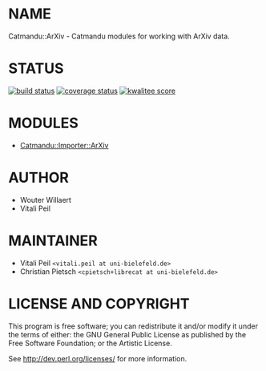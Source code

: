 # NAME

Catmandu::ArXiv - Catmandu modules for working with ArXiv data.

# STATUS

<p>
<a href="https://travis-ci.org/LibreCat/Catmandu-ArXiv"><img src="https://travis-ci.org/LibreCat/Catmandu-ArXiv.svg?branch=master" alt="build status" /></a>
<a href="https://coveralls.io/repos/LibreCat/Catmandu-ArXiv/"><img src="https://coveralls.io/repos/LibreCat/Catmandu-ArXiv/badge.png?branch=master" alt="coverage status" /></a>
<a href="http://cpants.cpanauthors.org/dist/Catmandu-ArXiv"><img src="http://cpants.cpanauthors.org/dist/Catmandu-ArXiv.png" alt="kwalitee score" /></a>
</p>

# MODULES

- [Catmandu::Importer::ArXiv](https://metacpan.org/pod/Catmandu::Importer::ArXiv)

# AUTHOR

- Wouter Willaert
- Vitali Peil

# MAINTAINER

- Vitali Peil `<vitali.peil at uni-bielefeld.de>`
- Christian Pietsch `<cpietsch+librecat at uni-bielefeld.de>`

# LICENSE AND COPYRIGHT

This program is free software; you can redistribute it and/or modify it
under the terms of either: the GNU General Public License as published
by the Free Software Foundation; or the Artistic License.

See http://dev.perl.org/licenses/ for more information.
